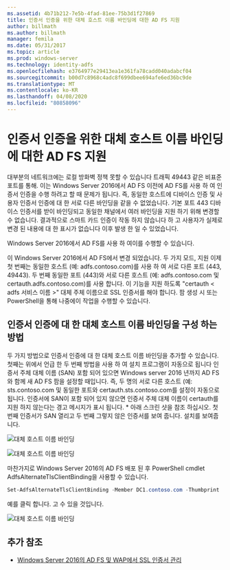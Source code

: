 ```yaml
---
ms.assetid: 4b71b212-7e5b-4fad-81ee-75b3d1f27869
title: 인증서 인증을 위한 대체 호스트 이름 바인딩에 대한 AD FS 지원
author: billmath
ms.author: billmath
manager: femila
ms.date: 05/31/2017
ms.topic: article
ms.prod: windows-server
ms.technology: identity-adfs
ms.openlocfilehash: e3764977e29413ea1e361fa78cadd040adabcf04
ms.sourcegitcommit: b00d7c8968c4adc8f699dbee694afe6ed36bc9de
ms.translationtype: MT
ms.contentlocale: ko-KR
ms.lasthandoff: 04/08/2020
ms.locfileid: "80858096"
---
```

# <a name="ad-fs-support-for-alternate-hostname-binding-for-certificate-authentication"></a>인증서 인증을 위한 대체 호스트 이름 바인딩에 대한 AD FS 지원

대부분의 네트워크에는 로컬 방화벽 정책 못할 수 있습니다 트래픽 49443 같은 비표준 포트를 통해. 이는 Windows Server 2016에서 AD FS 이전에 AD FS를 사용 하 여 인증서 인증을 수행 하려고 할 때 문제가 됩니다. 즉, 동일한 호스트에 디바이스 인증 및 사용자 인증서 인증에 대 한 서로 다른 바인딩을 같을 수 없었습니다. 기본 포트 443 디바이스 인증서를 받이 바인딩되고 동일한 채널에서 여러 바인딩을 지원 하기 위해 변경할 수 없습니다. 결과적으로 스마트 카드 인증이 작동 하지 않습니다 하 고 사용자가 실제로 변경 된 내용에 대 한 표시가 없습니다 이후 발생 한 일 수 있었습니다.  
  
Windows Server 2016에서 AD FS를 사용 하 여이를 수행할 수 있습니다.
  
이 Windows Server 2016에서 AD FS에서 변경 되었습니다. 두 가지 모드, 지원 이제 첫 번째는 동일한 호스트 (예: adfs.contoso.com)를 사용 하 여 서로 다른 포트 (443, 49443). 두 번째 동일한 포트 (443)와 서로 다른 호스트 (예: adfs.contoso.com 및 certauth.adfs.contoso.com)를 사용 합니다. 이 기능을 지원 하도록 "certauth < adfs 서비스 이름 >" 대체 주체 이름으로 SSL 인증서를 해야 합니다. 팜 생성 시 또는 PowerShell을 통해 나중에이 작업을 수행할 수 있습니다.  
  
## <a name="how-to-configure-alternate-host-name-binding-for-certificate-authentication"></a>인증서 인증에 대 한 대체 호스트 이름 바인딩을 구성 하는 방법  
두 가지 방법으로 인증서 인증에 대 한 대체 호스트 이름 바인딩을 추가할 수 있습니다. 첫째는 위에서 언급 한 두 번째 방법을 사용 하 여 설치 프로그램이 자동으로 됩니다 인증서 주체 대체 이름 (SAN) 포함 되어 있으면 Windows server 2016 년까지 AD FS와 함께 새 AD FS 팜을 설정할 때입니다. 즉, 두 명의 서로 다른 호스트 (예: sts.contoso.com 및 동일한 포트와 certauth.sts.contoso.com를 설정이 자동으로 됩니다. 인증서에 SAN이 포함 되어 있지 않으면 인증서 주체 대체 이름이 certauth를 지원 하지 않는다는 경고 메시지가 표시 됩니다. * 아래 스크린 샷을 참조 하십시오. 첫 번째 인증서가 SAN 열리고 두 번째 그렇지 않은 인증서를 보여 줍니다. 설치를 보여줍니다.  
  
![대체 호스트 이름 바인딩](media/AD-FS-support-for-alternate-hostname-binding-for-certificate-authentication/ADFS_CA_1.png)  
  
![대체 호스트 이름 바인딩](media/AD-FS-support-for-alternate-hostname-binding-for-certificate-authentication/ADFS_CA_2.png)  
  
마찬가지로 Windows Server 2016의 AD FS 배포 된 후 PowerShell cmdlet AdfsAlternateTlsClientBinding을 사용할 수 있습니다.
  
```powershell
Set-AdfsAlternateTlsClientBinding -Member DC1.contoso.com -Thumbprint '<thumbprint of cert>'
```

예를 클릭 합니다.  고 수 있을 것입니다.

![대체 호스트 이름 바인딩](media/AD-FS-support-for-alternate-hostname-binding-for-certificate-authentication/ADFS_CA_3.png)

## <a name="additional-references"></a>추가 참조

* [Windows Server 2016의 AD FS 및 WAP에서 SSL 인증서 관리](../operations/Manage-SSL-Certificates-AD-FS-WAP-2016.md)
